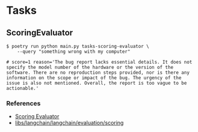 # Tasks

## ScoringEvaluator

```shell
$ poetry run python main.py tasks-scoring-evaluator \
    --query "something wrong with my computer"

# score=1 reason='The bug report lacks essential details. It does not specify the model number of the hardware or the version of the software. There are no reproduction steps provided, nor is there any information on the scope or impact of the bug. The urgency of the issue is also not mentioned. Overall, the report is too vague to be actionable.'
```

### References

- [Scoring Evaluator](https://python.langchain.com/v0.1/docs/guides/productionization/evaluation/string/scoring_eval_chain/)
- [libs/langchain/langchain/evaluation/scoring](https://github.com/langchain-ai/langchain/tree/master/libs/langchain/langchain/evaluation/scoring)
